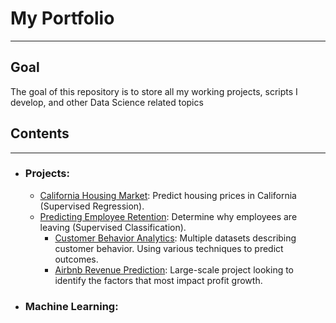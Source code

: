 # My Portfolio
***

## Goal
The goal of this repository is to store all my working projects, scripts I develop, and other Data Science related topics

## Contents
***
- ### Projects: 
  - [California Housing Market](https://github.com/csmangum/portfolio/blob/master/Projects/Home_Value_Prediction/California_Housing_Market.ipynb): Predict housing prices in California (Supervised Regression).
  - [Predicting Employee Retention](https://github.com/csmangum/portfolio/blob/master/Projects/Employee_Satisfaction/Employee_Satisfaction.ipynb): Determine why employees are leaving (Supervised Classification).
	- [Customer Behavior Analytics](https://github.com/csmangum/portfolio/blob/master/Projects/Customer_Analytics/Predict_Customer_Behavior.ipynb): Multiple datasets describing customer behavior. Using various techniques to predict outcomes.
	- [Airbnb Revenue Prediction](https://github.com/csmangum/portfolio/tree/master/Projects/Profit_Prediction): Large-scale project looking to identify the factors that most impact profit growth. 


- ### Machine Learning:
